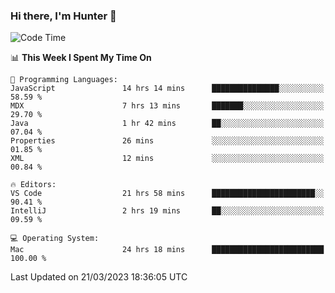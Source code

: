 ### Hi there, I'm Hunter 👋

<!--
**huntermatrix/huntermatrix** is a ✨ _special_ ✨ repository because its `README.md` (this file) appears on your GitHub profile.

Here are some ideas to get you started:

- 🔭 I’m currently working on ...
- 🌱 I’m currently learning ...
- 👯 I’m looking to collaborate on ...
- 🤔 I’m looking for help with ...
- 💬 Ask me about ...
- 📫 How to reach me: ...
- 😄 Pronouns: ...
- ⚡ Fun fact: ...
-->

<!--START_SECTION:waka-->
![Code Time](http://img.shields.io/badge/Code%20Time-57%20hrs%2013%20mins-blue)

📊 **This Week I Spent My Time On** 

```text
💬 Programming Languages: 
JavaScript               14 hrs 14 mins      ███████████████░░░░░░░░░░   58.59 % 
MDX                      7 hrs 13 mins       ███████░░░░░░░░░░░░░░░░░░   29.70 % 
Java                     1 hr 42 mins        ██░░░░░░░░░░░░░░░░░░░░░░░   07.04 % 
Properties               26 mins             ░░░░░░░░░░░░░░░░░░░░░░░░░   01.85 % 
XML                      12 mins             ░░░░░░░░░░░░░░░░░░░░░░░░░   00.84 % 

🔥 Editors: 
VS Code                  21 hrs 58 mins      ███████████████████████░░   90.41 % 
IntelliJ                 2 hrs 19 mins       ██░░░░░░░░░░░░░░░░░░░░░░░   09.59 % 

💻 Operating System: 
Mac                      24 hrs 18 mins      █████████████████████████   100.00 % 
```


 Last Updated on 21/03/2023 18:36:05 UTC
<!--END_SECTION:waka-->
